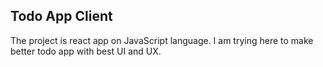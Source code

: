 ## Todo App Client

The project is react app on JavaScript language. I am trying here to make better todo app with best UI and UX.
